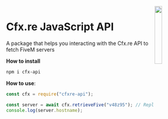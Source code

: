 <img align="right" src="https://user-images.githubusercontent.com/42814853/180027603-514401ba-d6bb-425a-892c-0bc50bf38310.png" height=20% width=20%>

# Cfx.re JavaScript API
A package that helps you interacting with the Cfx.re API to fetch FiveM servers

**How to install**

```bash
npm i cfx-api
```

**How to use**:

```js
const cfx = require("cfxre-api");

const server = await cfx.retrieveFive("v48z95"); // Replace v48z95 with any FiveM server id
console.log(server.hostname);

